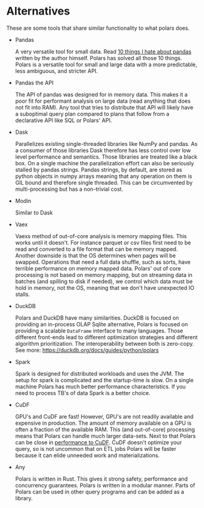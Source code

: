 # Alternatives

These are some tools that share similar functionality to what polars does.

- Pandas

  A very versatile tool for small data. Read [10 things I hate about pandas](https://wesmckinney.com/blog/apache-arrow-pandas-internals/)
  written by the author himself. Polars has solved all those 10 things.
  Polars is a versatile tool for small and large data with a more predictable, less ambiguous, and stricter API.

- Pandas the API

  The API of pandas was designed for in memory data. This makes it a poor fit for performant analysis on large data
  (read anything that does not fit into RAM). Any tool that tries to distribute that API will likely have a
  suboptimal query plan compared to plans that follow from a declarative API like SQL or Polars' API.

- Dask

  Parallelizes existing single-threaded libraries like NumPy and pandas. As a consumer of those libraries Dask
  therefore has less control over low level performance and semantics.
  Those libraries are treated like a black box.
  On a single machine the parallelization effort can also be seriously stalled by pandas strings.
  Pandas strings, by default, are stored as python objects in
  numpy arrays meaning that any operation on them is GIL bound and therefore single threaded. This can be circumvented
  by multi-processing but has a non-trivial cost.

- Modin

  Similar to Dask

- Vaex

  Vaexs method of out-of-core analysis is memory mapping files. This works until it doesn't. For instance parquet
  or csv files first need to be read and converted to a file format that can be memory mapped. Another downside is
  that the OS determines when pages will be swapped. Operations that need a full data shuffle, such as
  sorts, have terrible performance on memory mapped data.
  Polars' out of core processing is not based on memory mapping, but on streaming data in batches (and spilling to disk
  if needed), we control which data must be hold in memory, not the OS, meaning that we don't have unexpected IO stalls.

- DuckDB

  Polars and DuckDB have many similarities. DuckDB is focused on providing an in-process OLAP Sqlite alternative,
  Polars is focused on providing a scalable `DataFrame` interface to many languages. Those different front-ends lead to
  different optimization strategies and different algorithm prioritization. The interoperability between both is zero-copy.
  See more: https://duckdb.org/docs/guides/python/polars

- Spark

  Spark is designed for distributed workloads and uses the JVM. The setup for spark is complicated and the startup-time
  is slow. On a single machine Polars has much better performance characteristics. If you need to process TB's of data
  Spark is a better choice.

- CuDF

  GPU's and CuDF are fast!
  However, GPU's are not readily available and expensive in production. The amount of memory available on a GPU
  is often a fraction of the available RAM.
  This (and out-of-core) processing means that Polars can handle much larger data-sets.
  Next to that Polars can be close in [performance to CuDF](https://zakopilo.hatenablog.jp/entry/2023/02/04/220552).
  CuDF doesn't optimize your query, so is not uncommon that on ETL jobs Polars will be faster because it can elide
  unneeded work and materializations.

- Any

  Polars is written in Rust. This gives it strong safety, performance and concurrency guarantees.
  Polars is written in a modular manner. Parts of Polars can be used in other query programs and can be added as a library.
